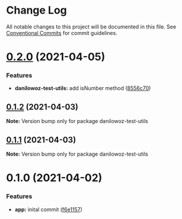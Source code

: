 # Change Log

All notable changes to this project will be documented in this file.
See [Conventional Commits](https://conventionalcommits.org) for commit guidelines.

# [0.2.0](https://github.com/danilowoz/monorepo-semantic-release/compare/danilowoz-test-utils@0.1.2...danilowoz-test-utils@0.2.0) (2021-04-05)


### Features

* **danilowoz-test-utils:** add isNumber method ([8556c70](https://github.com/danilowoz/monorepo-semantic-release/commit/8556c70f2bff0392bbb8db4213eb1da09d7e9830))





## [0.1.2](https://github.com/danilowoz/monorepo-semantic-release/compare/danilowoz-test-utils@0.1.1...danilowoz-test-utils@0.1.2) (2021-04-03)

**Note:** Version bump only for package danilowoz-test-utils





## [0.1.1](https://github.com/danilowoz/monorepo-semantic-release/compare/danilowoz-test-utils@0.1.0...danilowoz-test-utils@0.1.1) (2021-04-03)

**Note:** Version bump only for package danilowoz-test-utils





# 0.1.0 (2021-04-02)


### Features

* **app:** inital commit ([f6e1157](https://github.com/danilowoz/monorepo-semantic-release/commit/f6e115731fed10d4c26858bdef78526a20b755f7))
